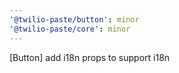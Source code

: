 ```yaml
---
'@twilio-paste/button': minor
'@twilio-paste/core': minor
---
```


[Button] add i18n props to support i18n
